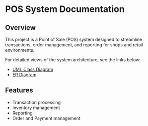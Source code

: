 # POS System Documentation

## Overview
This project is a Point of Sale (POS) system designed to streamline transactions, order management, and reporting for shops and retail environments.

For detailed views of the system architecture, see the links below:

- [UML Class Diagram](./UML.md)
- [ER Diagram](./ERD.md)

## Features
- Transaction processing
- Inventory management
- Reporting
- Order and Payment management
